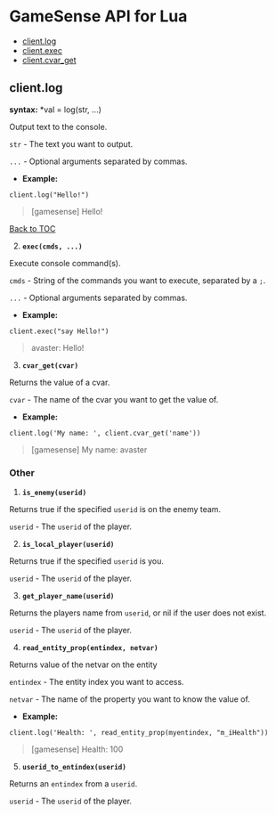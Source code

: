 GameSense API for Lua
=====================

* [client.log](#clientlog)
* [client.exec](#clientexec)
* [client.cvar_get](#clientcvar_get)

client.log
----------
**syntax:** *val = log(str, ...)

Output text to the console.

`str` - The text you want to output.

`...` - Optional arguments separated by commas.

* **Example:**
    
`client.log("Hello!")`
        
>[gamesense] Hello!

[Back to TOC](#gamesense-api-for-lua)


2. **`exec(cmds, ...)`**

Execute console command(s).

`cmds` - String of the commands you want to execute, separated by a `;`.

`...` - Optional arguments separated by commas.

* **Example:**

`client.exec("say Hello!")`

>avaster: Hello!

3. **`cvar_get(cvar)`**

Returns the value of a cvar.

`cvar` - The name of the cvar you want to get the value of.

* **Example:**

`client.log('My name: ', client.cvar_get('name'))`

>[gamesense] My name: avaster


### Other

1. **`is_enemy(userid)`**

Returns true if the specified `userid` is on the enemy team.

`userid` - The `userid` of the player.

2. **`is_local_player(userid)`**

Returns true if the specified `userid` is you.

`userid` - The `userid` of the player.

3. **`get_player_name(userid)`**

Returns the players name from `userid`, or nil if the user does not exist.

`userid` - The `userid` of the player.

4. **`read_entity_prop(entindex, netvar)`**

Returns value of the netvar on the entity

`entindex` - The entity index you want to access.

`netvar` - The name of the property you want to know the value of.

* **Example:**

`client.log('Health: ', read_entity_prop(myentindex, "m_iHealth"))`

>[gamesense] Health: 100 

5. **`userid_to_entindex(userid)`**

Returns an `entindex` from a `userid`.

`userid` - The `userid` of the player.
